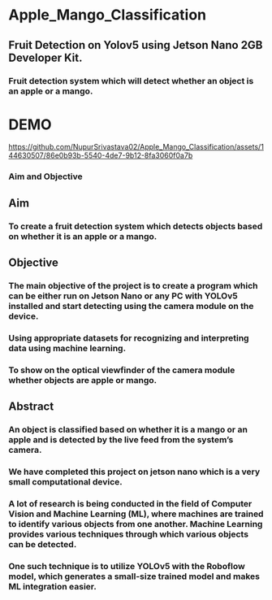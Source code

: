 # Apple_Mango_Classification
## Fruit Detection on Yolov5 using Jetson Nano 2GB Developer Kit.
### Fruit detection system which will detect whether an object is an apple or a mango.






# DEMO

https://github.com/NupurSrivastava02/Apple_Mango_Classification/assets/144630507/86e0b93b-5540-4de7-9b12-8fa3060f0a7b


### Aim and Objective
## Aim
### To create a fruit detection system which detects objects based on whether it is an apple or a mango.
## Objective
### The main objective of the project is to create a program which can be either run on Jetson Nano or any PC with YOLOv5 installed and start detecting using the camera module on the device.
### Using appropriate datasets for recognizing and interpreting data using machine learning.
### To show on the optical viewfinder of the camera module whether objects are apple or mango.
## Abstract
### An object is classified based on whether it is a mango or an apple and is detected by the live feed from the system’s camera.
### We have completed this project on jetson nano which is a very small computational device.
### A lot of research is being conducted in the field of Computer Vision and Machine Learning (ML), where machines are trained to identify various objects from one another. Machine Learning provides various techniques through which various objects can be detected.
### One such technique is to utilize YOLOv5 with the Roboflow model, which generates a small-size trained model and makes ML integration easier.
